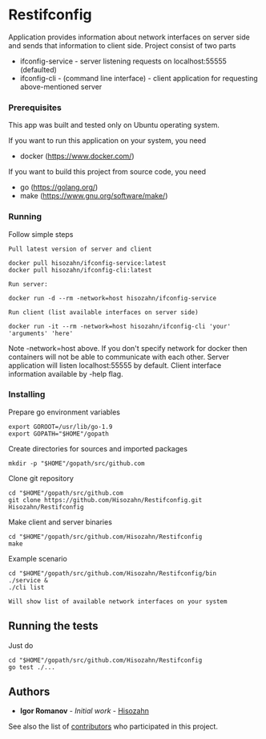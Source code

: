# Restifconfig

Application provides information about network interfaces on server side and sends that information to client side.
Project consist of two parts
* ifconfig-service - server listening requests on localhost:55555 (defaulted)
* ifconfig-cli - (command line interface) - client application for requesting above-mentioned server

### Prerequisites

This app was built and tested only on Ubuntu operating system.

If you want to run this application on your system, you need
* docker (https://www.docker.com/) 

If you want to build this project from source code, you need
* go (https://golang.org/)
* make (https://www.gnu.org/software/make/)


### Running

Follow simple steps

```
Pull latest version of server and client

docker pull hisozahn/ifconfig-service:latest
docker pull hisozahn/ifconfig-cli:latest

Run server:

docker run -d --rm -network=host hisozahn/ifconfig-service

Run client (list available interfaces on server side)

docker run -it --rm -network=host hisozahn/ifconfig-cli 'your' 'arguments' 'here'
```

Note -network=host above. If you don't specify network for docker then containers will not be able to communicate with each other.
Server application will listen localhost:55555 by default.
Client interface information available by -help flag.

### Installing

Prepare go environment variables

```
export GOROOT=/usr/lib/go-1.9
export GOPATH="$HOME"/gopath
```
Create directories for sources and imported packages

```
mkdir -p "$HOME"/gopath/src/github.com
```

Clone git repository

```
cd "$HOME"/gopath/src/github.com
git clone https://github.com/Hisozahn/Restifconfig.git Hisozahn/Restifconfig
```

Make client and server binaries

```
cd "$HOME"/gopath/src/github.com/Hisozahn/Restifconfig
make
```

Example scenario

```
cd "$HOME"/gopath/src/github.com/Hisozahn/Restifconfig/bin
./service &
./cli list

Will show list of available network interfaces on your system
```

## Running the tests

Just do

```
cd "$HOME"/gopath/src/github.com/Hisozahn/Restifconfig
go test ./...
```

## Authors

* **Igor Romanov** - *Initial work* - [Hisozahn](https://github.com/Hisozahn)

See also the list of [contributors](https://github.com/Hisozahn/Restifconfig/contributors) who participated in this project.
